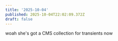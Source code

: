 ```yaml
---
title: '2025-10-04'
published: 2025-10-04T22:02:09.372Z
draft: false
---
```

woah she's got a CMS collection for transients now
